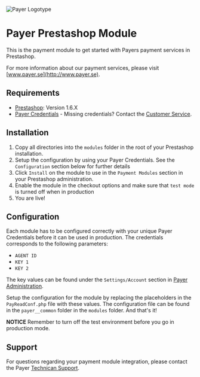 ![Payer Logotype](http://payer.se/public/PAYER_LOGO_GITHUB_2016.jpg)

# Payer Prestashop Module

This is the payment module to get started with Payers payment services in Prestashop.

For more information about our payment services, please visit [www.payer.se](http://www.payer.se).

## Requirements

  * [Prestashop](https://www.prestashop.com): Version 1.6.X
  * [Payer Credentials](https://payer.se) - Missing credentials? Contact the [Customer Service](mailto:kundtjanst@payer.se).

## Installation

  1. Copy all directories into the `modules` folder in the root of your Prestashop installation.
  2. Setup the configuration by using your Payer Credentials. See the `Configuration` section below for further details
  3. Click `Install` on the module to use in the `Payment Modules` section in your Prestashop administration.
  4. Enable the module in the checkout options and make sure that `test mode` is turned off when in production
  5. You are live!

## Configuration

Each module has to be configured correctly with your unique Payer Credentials before it can be used in production. The credentials corresponds to the following parameters:

  * `AGENT ID`
  * `KEY 1`
  * `KEY 2`

The key values can be found under the `Settings/Account` section in [Payer Administration](https://secure.payer.se/adminweb/inloggning/inloggning.php).

Setup the configuration for the module by replacing the placeholders in the `PayReadConf.php` file with these values. The configuration file can be found in the `payer__common` folder in the `modules` folder. And that's it!

**NOTICE** Remember to turn off the test environment before you go in production mode.

## Support

For questions regarding your payment module integration, please contact the Payer [Technican Support](mailto:teknik@payer.se). 